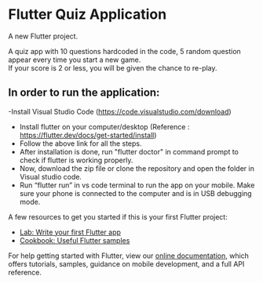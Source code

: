 # Flutter Quiz Application

A new Flutter project.

A quiz app with 10 questions hardcoded in the code, 5 random question appear every time you start a new game.<br/> If your score is 2 or less, you will be given the chance to re-play.

## In order to run the application:

-Install Visual Studio Code (https://code.visualstudio.com/download)
-	Install flutter on your computer/desktop (Reference : https://flutter.dev/docs/get-started/install) 
-	Follow the above link for all the steps.
-	After installation is done, run "flutter doctor" in command prompt to check if flutter is working properly.
-	Now, download the zip file or clone the repository and open the folder in Visual studio code.
- Run “flutter run” in vs code terminal to run the app on your mobile. Make sure your phone is connected to the computer and is in USB debugging mode.


A few resources to get you started if this is your first Flutter project:

- [Lab: Write your first Flutter app](https://flutter.dev/docs/get-started/codelab)
- [Cookbook: Useful Flutter samples](https://flutter.dev/docs/cookbook)

For help getting started with Flutter, view our
[online documentation](https://flutter.dev/docs), which offers tutorials,
samples, guidance on mobile development, and a full API reference.
